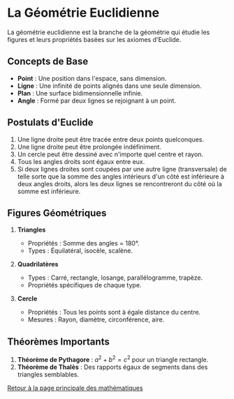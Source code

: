 # La Géométrie Euclidienne

La géométrie euclidienne est la branche de la géométrie qui étudie les figures et leurs propriétés basées sur les axiomes d'Euclide.

## Concepts de Base

- **Point** : Une position dans l'espace, sans dimension.
- **Ligne** : Une infinité de points alignés dans une seule dimension.
- **Plan** : Une surface bidimensionnelle infinie.
- **Angle** : Formé par deux lignes se rejoignant à un point.

## Postulats d'Euclide

1. Une ligne droite peut être tracée entre deux points quelconques.
2. Une ligne droite peut être prolongée indéfiniment.
3. Un cercle peut être dessiné avec n'importe quel centre et rayon.
4. Tous les angles droits sont égaux entre eux.
5. Si deux lignes droites sont coupées par une autre ligne (transversale) de telle sorte que la somme des angles intérieurs d'un côté est inférieure à deux angles droits, alors les deux lignes se rencontreront du côté où la somme est inférieure.

## Figures Géométriques

1. **Triangles**
   - Propriétés : Somme des angles = 180°.
   - Types : Équilatéral, isocèle, scalène.

2. **Quadrilatères**
   - Types : Carré, rectangle, losange, parallélogramme, trapèze.
   - Propriétés spécifiques de chaque type.

3. **Cercle**
   - Propriétés : Tous les points sont à égale distance du centre.
   - Mesures : Rayon, diamètre, circonférence, aire.

## Théorèmes Importants

1. **Théorème de Pythagore** : $a^2+b^2=c^2$ pour un triangle rectangle.
2. **Théorème de Thalès** : Des rapports égaux de segments dans des triangles semblables.

[Retour à la page principale des mathématiques](maths.md)
